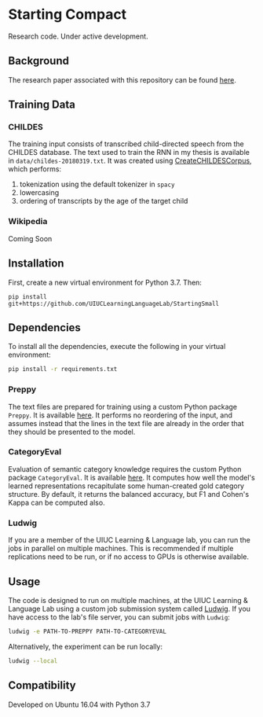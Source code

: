 # Starting Compact

Research code. Under active development.

## Background

The research paper associated with this repository can be found [here](https://osf.io/j943u/).

## Training Data

### CHILDES

The training input consists of transcribed child-directed speech from the CHILDES database.
The text used to train the RNN in my thesis is available in `data/childes-20180319.txt`. 
It was created using [CreateCHILDESCorpus](https://github.com/UIUCLearningLanguageLab/CreateCHILDESCorpus), which performs:

1) tokenization using the default tokenizer in `spacy`
2) lowercasing
3) ordering of transcripts by the age of the target child


### Wikipedia

Coming Soon

## Installation

First, create a new virtual environment for Python 3.7. Then:

```
pip install git+https://github.com/UIUCLearningLanguageLab/StartingSmall
```

## Dependencies

To install all the dependencies, execute the following in your virtual environment: 

```bash
pip install -r requirements.txt
```

### Preppy

The text files are prepared for training using a custom Python package `Preppy`.
It is available [here](https://github.com/phueb/Preppy).
It performs no reordering of the input, and assumes instead that the lines in the text file are already in the order that they should be presented to the model.

### CategoryEval

Evaluation of semantic category knowledge requires the custom Python package `CategoryEval`.
It is available [here](https://github.com/phueb/CategoryEval).
It computes how well the model's learned representations recapitulate some human-created gold category structure.
By default, it returns the balanced accuracy, but F1 and Cohen's Kappa can be computed also.

### Ludwig

If you are a member of the UIUC Learning & Language lab, you can run the jobs in parallel on multiple machines.
This is recommended if multiple replications need to be run, or if no access to GPUs is otherwise available.

## Usage

The code is designed to run on multiple machines, at the UIUC Learning & Language Lab using a custom job submission system called [Ludwig](https://github.com/phueb/Ludwig).
If you have access to the lab's file server, you can submit jobs with `Ludwig`:

```bash
ludwig -e PATH-TO-PREPPY PATH-TO-CATEGORYEVAL
```

Alternatively, the experiment can be run locally:

```bash
ludwig --local
```

## Compatibility

Developed on Ubuntu 16.04 with Python 3.7
